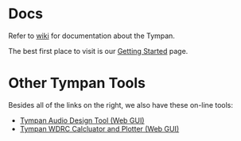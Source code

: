 # Docs
Refer to [wiki](https://github.com/Tympan/Docs/wiki) for documentation about the Tympan.  

The best first place to visit is our [Getting Started](https://github.com/Tympan/Docs/wiki/Getting-Started-with-Tympan) page.

# Other Tympan Tools
Besides all of the links on the right, we also have these on-line tools:
* [Tympan Audio Design Tool (Web GUI)](https://tympan.github.io/Tympan_Audio_Design_Tool/)
* [Tympan WDRC Calcluator and Plotter (Web GUI)](https://tympan.github.io/Tympan_Library/WDRC_Plotter.html)
